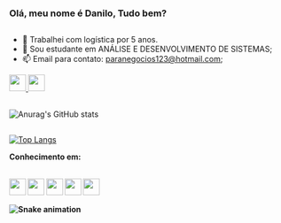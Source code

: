 ### Olá, meu nome é Danilo, Tudo bem?
##

- 🔭 Trabalhei com logística por 5 anos.
- 🌱 Sou estudante em ANÁLISE E DESENVOLVIMENTO DE SISTEMAS;
- 📫 Email para contato: paranegocios123@hotmail.com;



<div style="display: inline_block">
<a href="https://www.linkedin.com/in/danilo-wesley-968852138/"> <img allign="center"alt"danilolinke" height="30"src="https://img.shields.io/badge/LinkedIn-0077B5?style=for-the-badge&logo=linkedin&logoColor=white"> </img>
</a>
<a href="https://www.instagram.com/danilovesk"> <img allign="center"alt"daniloinsta" height="30"src="https://img.shields.io/badge/Instagram-E4405F?style=for-the-badge&logo=instagram&logoColor=white"> </img>
</a>                                                                                                                                                 
</div>
                                                                                                                                                   
                                                                                                                                                   
##
![Anurag's GitHub stats](https://github-readme-stats.vercel.app/api?username=danilovesk&locale=pt-BR&show_icons=true&theme=tokyonight&border_radius)

##
[![Top Langs](https://github-readme-stats.vercel.app/api/top-langs/?username=danilovesk&locale=pt-BR&layout=compact&theme=tokyonight&card_width=446&)](https://github.com/danilovesk/github-readme-stats)

<STRONG> Conhecimento em: <STRONG>
  
<div style="display: inline_block"><br>
  <img allign="center"alt"danilohtml" height="30"src=https://img.shields.io/badge/HTML5-E34F26?style=for-the-badge&logo=html5&logoColor=white">
  <img allign="center"alt"danilocss" height="30"src=https://img.shields.io/badge/CSS3-1572B6?style=for-the-badge&logo=css3&logoColor=white">
  <img allign="center"alt"danilojava" height="30"src=https://img.shields.io/badge/Java-ED8B00?style=for-the-badge&logo=java&logoColor=white">               
  <img allign="center"alt"danilojs" height="30"src=https://img.shields.io/badge/JavaScript-323330?style=for-the-badge&logo=javascript&logoColor=F7DF1E">
  <img allign="center"alt"danilojs" height="30"src=https://img.shields.io/badge/PHP-777BB4?style=for-the-badge&logo=php&logoColor=white">
 </div>

 ![Snake animation](https://github.com/danilovesk/danilovesk/blob/output/github-contribution-grid-snake.svg)                                                                                                                                       
  
